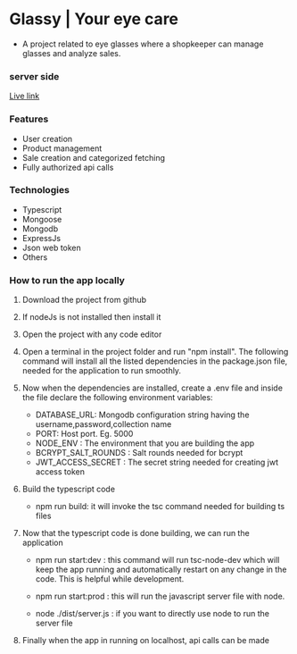 # Glassy | Your eye care

- A project related to eye glasses where a shopkeeper can manage glasses and analyze sales.

### server side

[Live link](https://glassy-server.vercel.app)

### Features

- User creation
- Product management
- Sale creation and categorized fetching
- Fully authorized api calls

### Technologies

- Typescript
- Mongoose
- Mongodb
- ExpressJs
- Json web token
- Others

### How to run the app locally

1. Download the project from github

2. If nodeJs is not installed then install it

3. Open the project with any code editor

4. Open a terminal in the project folder and run "npm install". The following command will install all the listed dependencies in the package.json file, needed for the application to run smoothly.

5. Now when the dependencies are installed, create a .env file and inside the file declare the following environment variables:

   - DATABASE_URL: Mongodb configuration string having the username,password,collection name
   - PORT: Host port. Eg. 5000
   - NODE_ENV : The environment that you are building the app
   - BCRYPT_SALT_ROUNDS : Salt rounds needed for bcrypt
   - JWT_ACCESS_SECRET : The secret string needed for creating jwt access token

6. Build the typescript code

   - npm run build: it will invoke the tsc command needed for building ts files

7. Now that the typescript code is done building, we can run the application

   - npm run start:dev : this command will run tsc-node-dev which will keep the app running and automatically restart on any change in the code. This is helpful while development.

   - npm run start:prod : this will run the javascript server file with node.

   - node ./dist/server.js : if you want to directly use node to run the server file

8. Finally when the app in running on localhost, api calls can be made
